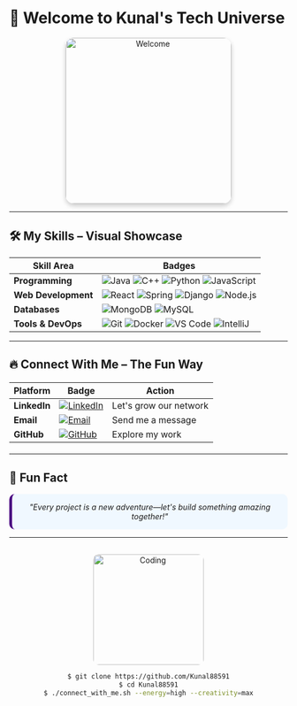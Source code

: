 # 🚀 Welcome to Kunal's Tech Universe 

<p align="center">
  <img src="https://media.giphy.com/media/v1.Y2lkPTc5MGI3NjExcTZxY3I4bmV2ZzV6b2V2cGZlN3JmeXJwZ2V2cWp0bGJhYjJ4eXgxcyZlcD12MV9pbnRlcm5hbF9naWZfYnlfaWQmY3Q9Zw/2Yj2jQqj0pQwE/giphy.gif" alt="Welcome" width="300" style="border-radius:15px;box-shadow:0 4px 8px rgba(0,0,0,0.2)">
</p>

---

## 🛠️ My Skills – Visual Showcase

<div align="center">

| Skill Area           | Badges                                                                                 |
|----------------------|---------------------------------------------------------------------------------------|
| **Programming**      | <span><img src="https://img.shields.io/badge/Java-%23ED8B00.svg?style=for-the-badge&logo=java&logoColor=white" alt="Java"> <img src="https://img.shields.io/badge/C%2B%2B-%2300599C.svg?style=for-the-badge&logo=c%2B%2B&logoColor=white" alt="C++"> <img src="https://img.shields.io/badge/Python-3776AB?style=for-the-badge&logo=python&logoColor=white" alt="Python"> <img src="https://img.shields.io/badge/JavaScript-F7DF1E?style=for-the-badge&logo=javascript&logoColor=black" alt="JavaScript"></span> |
| **Web Development**  | <span><img src="https://img.shields.io/badge/React-20232A?style=for-the-badge&logo=react&logoColor=61DAFB" alt="React"> <img src="https://img.shields.io/badge/Spring-6DB33F?style=for-the-badge&logo=spring&logoColor=white" alt="Spring"> <img src="https://img.shields.io/badge/Django-092E20?style=for-the-badge&logo=django&logoColor=white" alt="Django"> <img src="https://img.shields.io/badge/Node.js-43853D?style=for-the-badge&logo=node.js&logoColor=white" alt="Node.js"></span> |
| **Databases**        | <span><img src="https://img.shields.io/badge/MongoDB-4EA94B?style=for-the-badge&logo=mongodb&logoColor=white" alt="MongoDB"> <img src="https://img.shields.io/badge/MySQL-4479A1?style=for-the-badge&logo=mysql&logoColor=white" alt="MySQL"></span> |
| **Tools & DevOps**   | <span><img src="https://img.shields.io/badge/Git-F05032?style=for-the-badge&logo=git&logoColor=white" alt="Git"> <img src="https://img.shields.io/badge/Docker-2496ED?style=for-the-badge&logo=docker&logoColor=white" alt="Docker"> <img src="https://img.shields.io/badge/VS%20Code-007ACC?style=for-the-badge&logo=visual-studio-code&logoColor=white" alt="VS Code"> <img src="https://img.shields.io/badge/IntelliJ%20IDEA-000000.svg?style=for-the-badge&logo=intellij-idea&logoColor=white" alt="IntelliJ"></span> |

</div>

---

## 🔥 Connect With Me – The Fun Way

<div align="center" style="margin:20px 0;">

| Platform | Badge | Action |
|----------|-------|--------|
| **LinkedIn** | [![LinkedIn](https://img.shields.io/badge/-LinkedIn-0A66C2?style=for-the-badge&logo=linkedin&logoColor=white)](https://linkedin.com/in/kunal8859) | Let's grow our network |
| **Email** | [![Email](https://img.shields.io/badge/-Email-D14836?style=for-the-badge&logo=gmail&logoColor=white)](mailto:kunalme130@gmail.com) | Send me a message |
| **GitHub** | [![GitHub](https://img.shields.io/badge/-GitHub-181717?style=for-the-badge&logo=github&logoColor=white)](https://github.com/Kunal88591) | Explore my work |

</div>

---

## 🌟 Fun Fact

<div align="center" style="background-color:#f0f8ff;padding:15px;border-radius:10px;border-left:5px solid #4B0082;">
  <em>"Every project is a new adventure—let's build something amazing together!"</em>
</div>

---

<div align="center" style="margin-top:30px;">
  <img src="https://media.giphy.com/media/v1.Y2lkPTc5MGI3NjExeW9zYXRrZ2R0a2FwNHJwMXF2bWw2dGtyeGp3eWYzaXIxYXRva2t1eSZlcD12MV9pbnRlcm5hbF9naWZfYnlfaWQmY3Q9Zw/3o7qE1YN7aBOFPRw8E/giphy.gif" alt="Coding" width="200" style="border-radius:10px;">
  
  ```bash
  $ git clone https://github.com/Kunal88591
  $ cd Kunal88591
  $ ./connect_with_me.sh --energy=high --creativity=max
